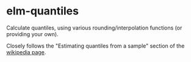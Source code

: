 # elm-quantiles

Calculate quantiles, using various rounding/interpolation functions (or 
providing your own).

Closely follows the "Estimating quantiles from a sample" section of the
[wikipedia page][wikipedia].

[wikipedia]: https://en.wikipedia.org/wiki/Quantile
